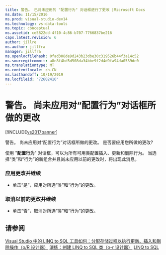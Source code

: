 ```yaml
---
title: 警告。 已对未应用的 "配置行为" 对话框进行了更改 |Microsoft Docs
ms.date: 11/15/2016
ms.prod: visual-studio-dev14
ms.technology: vs-data-tools
ms.topic: conceptual
ms.assetid: ce5822dd-4f10-4c86-b707-7766837be216
caps.latest.revision: 6
author: jillre
ms.author: jillfra
manager: jillfra
ms.openlocfilehash: 0fad308de9d243b23dbe30c319526b44f3a14c52
ms.sourcegitcommit: a8e8f4bd5d508da34bbe9f2d4d9fa94da0539de0
ms.translationtype: MT
ms.contentlocale: zh-CN
ms.lasthandoff: 10/19/2019
ms.locfileid: "72602416"
---
```

# <a name="warning-changes-have-been-made-to-the-configure-behavior-dialog-box-that-have-not-been-applied"></a>警告。 尚未应用对“配置行为”对话框所做的更改
[!INCLUDE[vs2017banner](../includes/vs2017banner.md)]

警告。 尚未应用对“配置行为”对话框所做的更改。 是否要应用您所做的更改?

 使用 "**配置行为**" 对话框，可以为所有可用类配置插入、更新和删除行为。 当选择“类”和“行为”的新组合并且尚未应用以前的更改时，将出现此消息。

### <a name="to-apply-the-change-and-continue"></a>应用更改并继续

- 单击“是”，应用对所选“类”和“行为”的更改。

### <a name="to-cancel-the-previous-change-and-continue"></a>取消以前的更改并继续

- 单击“否”，取消对所选“类”和“行为”的更改。

## <a name="see-also"></a>请参阅
 [Visual Studio 中的 LINQ to SQL 工具](../data-tools/linq-to-sql-tools-in-visual-studio2.md)[如何：分配存储过程以执行更新、插入和删除操作（o/R 设计器）](../data-tools/how-to-assign-stored-procedures-to-perform-updates-inserts-and-deletes-o-r-designer.md) [演练：创建 LINQ to SQL 类（o-r 设计器）](https://msdn.microsoft.com/library/35aad4a4-2e8a-46e2-ae09-5fbfd333c233) [LINQ to SQL](https://msdn.microsoft.com/library/73d13345-eece-471a-af40-4cc7a2f11655)
